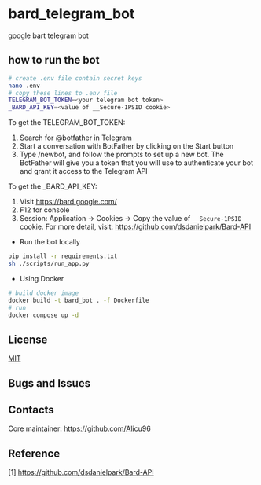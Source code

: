 # bard_telegram_bot
google bart telegram bot

## how to run the bot
```bash
# create .env file contain secret keys
nano .env
# copy these lines to .env file
TELEGRAM_BOT_TOKEN=<your telegram bot token>
_BARD_API_KEY=<value of __Secure-1PSID cookie>
```
To get the TELEGRAM_BOT_TOKEN:
1. Search for @botfather in Telegram
2. Start a conversation with BotFather by clicking on the Start button
3. Type /newbot, and follow the prompts to set up a new bot. The BotFather will give you a token that you will use to authenticate your bot and grant it access to the Telegram API

To get the _BARD_API_KEY: 
1. Visit https://bard.google.com/
2. F12 for console
3. Session: Application → Cookies → Copy the value of  `__Secure-1PSID` cookie.
For more detail, visit: https://github.com/dsdanielpark/Bard-API

- Run the bot locally
```bash
pip install -r requirements.txt
sh ./scripts/run_app.py
```

- Using Docker
```bash
# build docker image
docker build -t bard_bot . -f Dockerfile
# run
docker compose up -d
```

## License
[MIT](https://opensource.org/license/mit/) 


## Bugs and Issues


## Contacts
Core maintainer: https://github.com/Alicu96

## Reference 
[1] https://github.com/dsdanielpark/Bard-API

  
